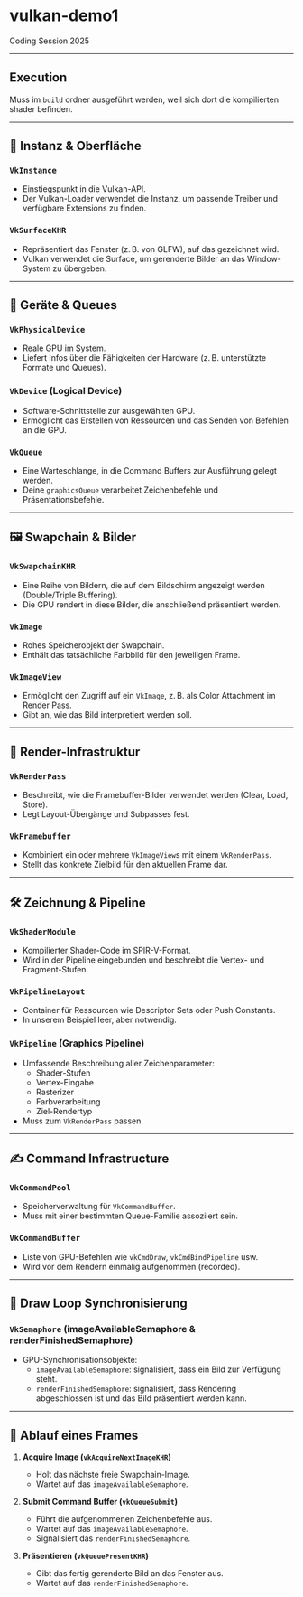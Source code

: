 # vulkan-demo1
Coding Session 2025

---
## Execution

Muss im `build` ordner ausgeführt werden, weil sich dort die kompilierten shader befinden.

---

## 🧱 Instanz & Oberfläche

### `VkInstance`
- Einstiegspunkt in die Vulkan-API.
- Der Vulkan-Loader verwendet die Instanz, um passende Treiber und verfügbare Extensions zu finden.

### `VkSurfaceKHR`
- Repräsentiert das Fenster (z. B. von GLFW), auf das gezeichnet wird.
- Vulkan verwendet die Surface, um gerenderte Bilder an das Window-System zu übergeben.

---

## 🧠 Geräte & Queues

### `VkPhysicalDevice`
- Reale GPU im System.
- Liefert Infos über die Fähigkeiten der Hardware (z. B. unterstützte Formate und Queues).

### `VkDevice` (Logical Device)
- Software-Schnittstelle zur ausgewählten GPU.
- Ermöglicht das Erstellen von Ressourcen und das Senden von Befehlen an die GPU.

### `VkQueue`
- Eine Warteschlange, in die Command Buffers zur Ausführung gelegt werden.
- Deine `graphicsQueue` verarbeitet Zeichenbefehle und Präsentationsbefehle.

---

## 🖼️ Swapchain & Bilder

### `VkSwapchainKHR`
- Eine Reihe von Bildern, die auf dem Bildschirm angezeigt werden (Double/Triple Buffering).
- Die GPU rendert in diese Bilder, die anschließend präsentiert werden.

### `VkImage`
- Rohes Speicherobjekt der Swapchain.
- Enthält das tatsächliche Farbbild für den jeweiligen Frame.

### `VkImageView`
- Ermöglicht den Zugriff auf ein `VkImage`, z. B. als Color Attachment im Render Pass.
- Gibt an, wie das Bild interpretiert werden soll.

---

## 🎨 Render-Infrastruktur

### `VkRenderPass`
- Beschreibt, wie die Framebuffer-Bilder verwendet werden (Clear, Load, Store).
- Legt Layout-Übergänge und Subpasses fest.

### `VkFramebuffer`
- Kombiniert ein oder mehrere `VkImageView`s mit einem `VkRenderPass`.
- Stellt das konkrete Zielbild für den aktuellen Frame dar.

---

## 🛠️ Zeichnung & Pipeline

### `VkShaderModule`
- Kompilierter Shader-Code im SPIR-V-Format.
- Wird in der Pipeline eingebunden und beschreibt die Vertex- und Fragment-Stufen.

### `VkPipelineLayout`
- Container für Ressourcen wie Descriptor Sets oder Push Constants.
- In unserem Beispiel leer, aber notwendig.

### `VkPipeline` (Graphics Pipeline)
- Umfassende Beschreibung aller Zeichenparameter:
  - Shader-Stufen
  - Vertex-Eingabe
  - Rasterizer
  - Farbverarbeitung
  - Ziel-Rendertyp
- Muss zum `VkRenderPass` passen.

---

## ✍️ Command Infrastructure

### `VkCommandPool`
- Speicherverwaltung für `VkCommandBuffer`.
- Muss mit einer bestimmten Queue-Familie assoziiert sein.

### `VkCommandBuffer`
- Liste von GPU-Befehlen wie `vkCmdDraw`, `vkCmdBindPipeline` usw.
- Wird vor dem Rendern einmalig aufgenommen (recorded).

---

## 🔄 Draw Loop Synchronisierung

### `VkSemaphore` (imageAvailableSemaphore & renderFinishedSemaphore)
- GPU-Synchronisationsobjekte:
  - `imageAvailableSemaphore`: signalisiert, dass ein Bild zur Verfügung steht.
  - `renderFinishedSemaphore`: signalisiert, dass Rendering abgeschlossen ist und das Bild präsentiert werden kann.

---

## 🔁 Ablauf eines Frames

1. **Acquire Image (`vkAcquireNextImageKHR`)**
   - Holt das nächste freie Swapchain-Image.
   - Wartet auf das `imageAvailableSemaphore`.

2. **Submit Command Buffer (`vkQueueSubmit`)**
   - Führt die aufgenommenen Zeichenbefehle aus.
   - Wartet auf das `imageAvailableSemaphore`.
   - Signalisiert das `renderFinishedSemaphore`.

3. **Präsentieren (`vkQueuePresentKHR`)**
   - Gibt das fertig gerenderte Bild an das Fenster aus.
   - Wartet auf das `renderFinishedSemaphore`.

